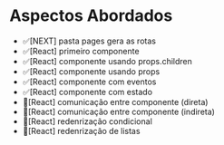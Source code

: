 # Aspectos Abordados

- ✅[NEXT] pasta pages gera as rotas
- ✅[React] primeiro componente
- ✅[React] componente usando props.children
- ✅[React] componente usando props
- ✅[React] componente com eventos
- ✅[React] componente com estado
- 🔴[React] comunicação entre componente (direta)
- 🔴[React] comunicação entre componente (indireta)
- 🔴[React] redenrização condicional
- 🔴[React] redenrização de listas